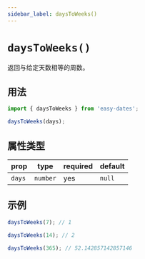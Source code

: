 ```yaml
---
sidebar_label: daysToWeeks()
---
```


# `daysToWeeks()`

返回与给定天数相等的周数。

## 用法

```javascript
import { daysToWeeks } from 'easy-dates';

daysToWeeks(days);
```

## 属性类型

| prop   | type     | required | default  |
|--------|----------|----------|----------|
| `days` | `number` | yes      | `null`   |

## 示例

```javascript
daysToWeeks(7); // 1
```

```javascript
daysToWeeks(14); // 2
```

```javascript
daysToWeeks(365); // 52.142857142857146
```